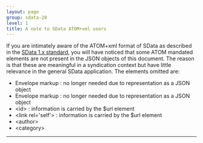 ```yaml
---
layout: page
group: sdata-20
level: 1
title: A note to SData ATOM+xml users
---
```


If you are intimately aware of the ATOM+xml format of SData as described in the [SData 1.x standard](../../core/0100/ "1 Introduction"), you 
will have noticed that some ATOM mandated elements are not present in the JSON objects of this 
document. The reason is that these are meaningful in a syndication context but have little relevance in 
the general SData application. The elements omitted are:

*  Envelope markup <feed> : no longer needed due to representation as a JSON object 
*  Envelope markup <entry> : no longer needed due to representation as a JSON object
*  &lt;id&gt; : information is carried by the $url element
*  &lt;link rel='self'&gt; : information is carried by the $url element
*  &lt;author&gt;
*  &lt;category&gt;

***